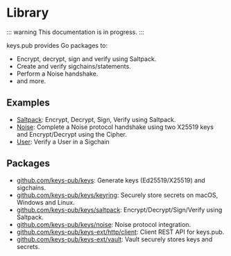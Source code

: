 # Library

::: warning
This documentation is in progress.
:::

keys.pub provides Go packages to:

- Encrypt, decrypt, sign and verify using Saltpack.
- Create and verify sigchains/statements.
- Perform a Noise handshake.
- and more.

## Examples

- [Saltpack](/docs/lib/saltpack.md): Encrypt, Decrypt, Sign, Verify using Saltpack.
- [Noise](/docs/lib/noise.md): Complete a Noise protocol handshake using two X25519 keys and Encrypt/Decrypt using the Cipher.
- [User](/docs/lib/user.md): Verify a User in a Sigchain

## Packages

- [github.com/keys-pub/keys](https://github.com/keys-pub/keys): Generate keys (Ed25519/X25519) and sigchains.
- [github.com/keys-pub/keys/keyring](https://github.com/keys-pub/keys/tree/master/keyring): Securely store secrets on macOS, Windows and Linux.
- [github.com/keys-pub/keys/saltpack](https://github.com/keys-pub/keys/tree/master/saltpack): Encrypt/Decrypt/Sign/Verify using Saltpack.
- [github.com/keys-pub/keys/noise](https://github.com/keys-pub/keys/tree/master/noise): Noise protocol integration.
- [github.com/keys-pub/keys-ext/http/client](https://github.com/keys-pub/keys-ext/tree/master/http/client): Client REST API for keys.pub.
- [github.com/keys-pub/keys-ext/vault](https://github.com/keys-pub/keys-ext/tree/master/vault): Vault securely stores keys and secrets.

